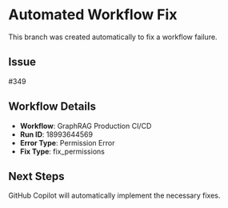 # Automated Workflow Fix

This branch was created automatically to fix a workflow failure.

## Issue

#349

## Workflow Details

- **Workflow**: GraphRAG Production CI/CD
- **Run ID**: 18993644569
- **Error Type**: Permission Error
- **Fix Type**: fix_permissions

## Next Steps

GitHub Copilot will automatically implement the necessary fixes.
